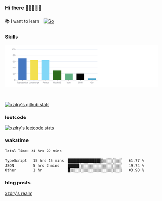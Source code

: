 ### Hi there 👋👋👋👋👋

 :books: I want to learn <a href="https://go.dev/" target="_blank"><img style="margin: 10px" src="https://profilinator.rishav.dev/skills-assets/go-original.svg" alt="Go" height="50" /></a>  

### Skills
![](img/2022-09-05-22-04-20.png)

<br />

[![xzdry's github stats](https://github-readme-stats.vercel.app/api?username=xzdry&count_private=true&show_icons=true&theme=vue)](https://github.com/xzdry)

### leetcode
[![xzdry's leetcode stats](https://leetcard.jacoblin.cool/xzdry-2?theme=light&font=Anek%20Kannada&site=cn)](https://leetcode.cn/u/xzdry-2/)

### wakatime
<!--START_SECTION:waka-->

```text
Total Time: 24 hrs 29 mins

TypeScript   15 hrs 45 mins  ███████████████▒░░░░░░░░░   61.77 %
JSON         5 hrs 2 mins    █████░░░░░░░░░░░░░░░░░░░░   19.74 %
Other        1 hr            █░░░░░░░░░░░░░░░░░░░░░░░░   03.98 %
```

<!--END_SECTION:waka-->

### blog posts
[xzdry's realm](https://www.justdry.net/)
